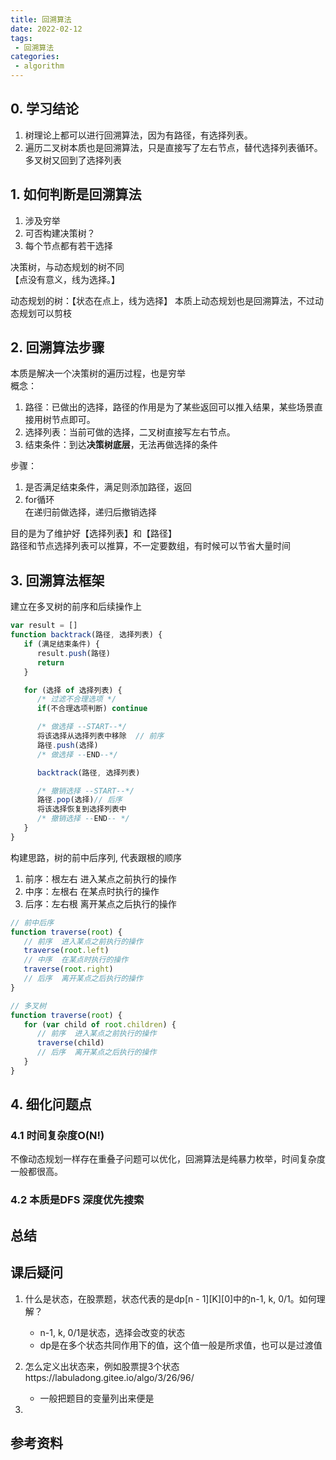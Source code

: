 ```yaml
---
title: 回溯算法
date: 2022-02-12
tags:
 - 回溯算法     
categories: 
 - algorithm
---
```

## 0. 学习结论
1. 树理论上都可以进行回溯算法，因为有路径，有选择列表。
2. 遍历二叉树本质也是回溯算法，只是直接写了左右节点，替代选择列表循环。多叉树又回到了选择列表

## 1. 如何判断是回溯算法
1. 涉及穷举
2. 可否构建决策树？
3. 每个节点都有若干选择

决策树，与动态规划的树不同    
【点没有意义，线为选择。】

动态规划的树：【状态在点上，线为选择】
本质上动态规划也是回溯算法，不过动态规划可以剪枝

## 2. 回溯算法步骤
本质是解决一个决策树的遍历过程，也是穷举   
概念：
1. 路径：已做出的选择，路径的作用是为了某些返回可以推入结果，某些场景直接用树节点即可。
2. 选择列表：当前可做的选择，二叉树直接写左右节点。
3. 结束条件：到达**决策树底层**，无法再做选择的条件

步骤：
1. 是否满足结束条件，满足则添加路径，返回
2. for循环    
   在递归前做选择，递归后撤销选择     

目的是为了维护好【选择列表】和【路径】    
路径和节点选择列表可以推算，不一定要数组，有时候可以节省大量时间

## 3. 回溯算法框架
建立在多叉树的前序和后续操作上
```javascript
var result = []
function backtrack(路径, 选择列表) {
   if (满足结束条件) {
      result.push(路径)
      return
   }

   for (选择 of 选择列表) {
      /* 过滤不合理选项 */
      if(不合理选项判断) continue

      /* 做选择 --START--*/
      将该选择从选择列表中移除  // 前序
      路径.push(选择)
      /* 做选择 --END--*/

      backtrack(路径, 选择列表)

      /* 撤销选择 --START--*/
      路径.pop(选择)// 后序
      将该选择恢复到选择列表中
      /* 撤销选择 --END-- */
   }
}
```

构建思路，树的前中后序列, 代表跟根的顺序
1. 前序：根左右  进入某点之前执行的操作
2. 中序：左根右  在某点时执行的操作
3. 后序：左右根  离开某点之后执行的操作
```javascript
// 前中后序
function traverse(root) {
   // 前序  进入某点之前执行的操作
   traverse(root.left)
   // 中序  在某点时执行的操作
   traverse(root.right)
   // 后序  离开某点之后执行的操作
}

// 多叉树
function traverse(root) {
   for (var child of root.children) {
      // 前序  进入某点之前执行的操作
      traverse(child)
      // 后序  离开某点之后执行的操作
   }
}
```





## 4. 细化问题点
### 4.1 时间复杂度O(N!)
不像动态规划一样存在重叠子问题可以优化，回溯算法是纯暴力枚举，时间复杂度一般都很高。
### 4.2 本质是DFS 深度优先搜索
   
## 总结






## 课后疑问
1. 什么是状态，在股票题，状态代表的是dp[n - 1][K][0]中的n-1, k, 0/1。如何理解？
   - n-1, k, 0/1是状态，选择会改变的状态
   - dp是在多个状态共同作用下的值，这个值一般是所求值，也可以是过渡值
   
2. 怎么定义出状态来，例如股票提3个状态https://labuladong.gitee.io/algo/3/26/96/
   - 一般把题目的变量列出来便是
3. 



## 参考资料


